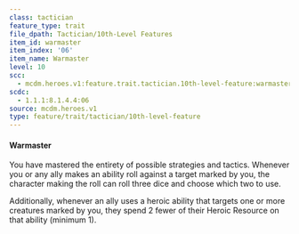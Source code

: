 ```yaml
---
class: tactician
feature_type: trait
file_dpath: Tactician/10th-Level Features
item_id: warmaster
item_index: '06'
item_name: Warmaster
level: 10
scc:
  - mcdm.heroes.v1:feature.trait.tactician.10th-level-feature:warmaster
scdc:
  - 1.1.1:8.1.4.4:06
source: mcdm.heroes.v1
type: feature/trait/tactician/10th-level-feature
---
```


#### Warmaster

You have mastered the entirety of possible strategies and tactics. Whenever you or any ally makes an ability roll against a target marked by you, the character making the roll can roll three dice and choose which two to use.

Additionally, whenever an ally uses a heroic ability that targets one or more creatures marked by you, they spend 2 fewer of their Heroic Resource on that ability (minimum 1).
